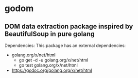 # godom
DOM data extraction package inspired by BeautifulSoup in pure golang
--
Dependencies:
This package has an external dependencies:
* golang.org/x/net/html
  * go get -d -u golang.org/x/net/html
  * go test golang.org/x/net/html
* https://godoc.org/golang.org/x/net/html